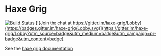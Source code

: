# Haxe Grig

[![Build Status](https://travis-ci.org/osakared/grig.svg?branch=master)](https://travis-ci.org/osakared/grig)
[![Join the chat at https://gitter.im/haxe-grig/Lobby](https://badges.gitter.im/haxe-grig/Lobby.svg)](https://gitter.im/haxe-grig/Lobby?utm_source=badge&utm_medium=badge&utm_campaign=pr-badge&utm_content=badge)

See the [haxe grig documentation](https://osakared.github.io/grig/)
